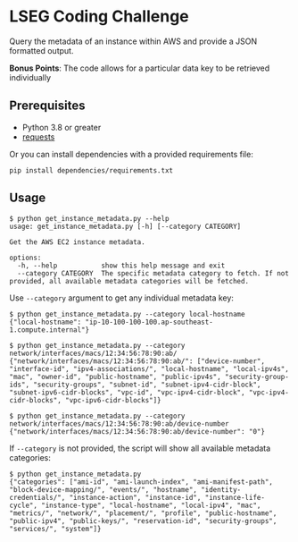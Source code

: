 # LSEG Coding Challenge

Query the metadata of an instance within AWS and provide a JSON formatted output.

**Bonus Points**: The code allows for a particular data key to be retrieved individually

## Prerequisites

- Python 3.8 or greater
- [requests](https://github.com/psf/requests)

Or you can install dependencies with a provided requirements file:

```text
pip install dependencies/requirements.txt
```

## Usage

```text
$ python get_instance_metadata.py --help
usage: get_instance_metadata.py [-h] [--category CATEGORY]

Get the AWS EC2 instance metadata.

options:
  -h, --help           show this help message and exit
  --category CATEGORY  The specific metadata category to fetch. If not provided, all available metadata categories will be fetched.
```

Use `--category` argument to get any individual metadata key:

```text
$ python get_instance_metadata.py --category local-hostname
{"local-hostname": "ip-10-100-100-100.ap-southeast-1.compute.internal"}

$ python get_instance_metadata.py --category network/interfaces/macs/12:34:56:78:90:ab/
{"network/interfaces/macs/12:34:56:78:90:ab/": ["device-number", "interface-id", "ipv4-associations/", "local-hostname", "local-ipv4s", "mac", "owner-id", "public-hostname", "public-ipv4s", "security-group-ids", "security-groups", "subnet-id", "subnet-ipv4-cidr-block", "subnet-ipv6-cidr-blocks", "vpc-id", "vpc-ipv4-cidr-block", "vpc-ipv4-cidr-blocks", "vpc-ipv6-cidr-blocks"]}

$ python get_instance_metadata.py --category network/interfaces/macs/12:34:56:78:90:ab/device-number
{"network/interfaces/macs/12:34:56:78:90:ab/device-number": "0"}
```

If `--category` is not provided, the script will show all available metadata categories:

```text
$ python get_instance_metadata.py
{"categories": ["ami-id", "ami-launch-index", "ami-manifest-path", "block-device-mapping/", "events/", "hostname", "identity-credentials/", "instance-action", "instance-id", "instance-life-cycle", "instance-type", "local-hostname", "local-ipv4", "mac", "metrics/", "network/", "placement/", "profile", "public-hostname", "public-ipv4", "public-keys/", "reservation-id", "security-groups", "services/", "system"]}
```
